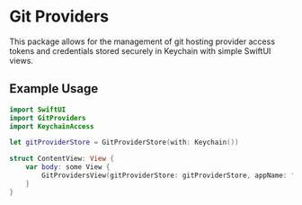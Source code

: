 # Git Providers

This package allows for the management of git hosting provider access tokens and credentials stored securely in Keychain with simple SwiftUI views.

## Example Usage

```swift
import SwiftUI
import GitProviders
import KeychainAccess

let gitProviderStore = GitProviderStore(with: Keychain())

struct ContentView: View {
    var body: some View {
        GitProvidersView(gitProviderStore: gitProviderStore, appName: "GitProvidersExample")
    }
}
```
